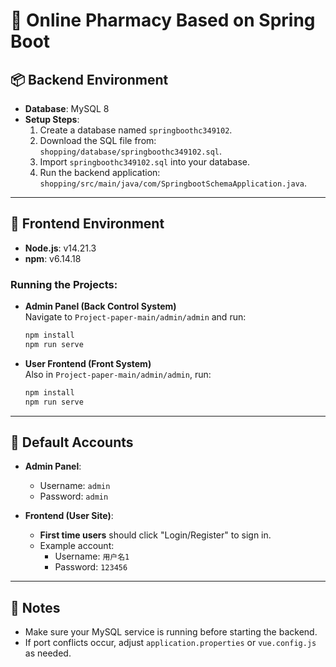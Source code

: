
# 🛒 Online Pharmacy Based on Spring Boot

## 📦 Backend Environment
- **Database**: MySQL 8
- **Setup Steps**:
  1. Create a database named `springboothc349102`.
  2. Download the SQL file from: `shopping/database/springboothc349102.sql`.
  3. Import `springboothc349102.sql` into your database.
  4. Run the backend application:  
     `shopping/src/main/java/com/SpringbootSchemaApplication.java`.

---

## 🎨 Frontend Environment
- **Node.js**: v14.21.3
- **npm**: v6.14.18

### Running the Projects:
- **Admin Panel (Back Control System)**  
  Navigate to `Project-paper-main/admin/admin` and run:
  ```bash
  npm install
  npm run serve
  ```

- **User Frontend (Front System)**  
  Also in `Project-paper-main/admin/admin`, run:
  ```bash
  npm install
  npm run serve
  ```

---

## 🔑 Default Accounts
- **Admin Panel**:  
  - Username: `admin`  
  - Password: `admin`

- **Frontend (User Site)**:  
  - **First time users** should click "Login/Register" to sign in.  
  - Example account:  
    - Username: `用户名1`  
    - Password: `123456`

---

## 📝 Notes
- Make sure your MySQL service is running before starting the backend.
- If port conflicts occur, adjust `application.properties` or `vue.config.js` as needed.
